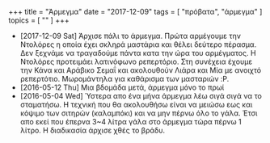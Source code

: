 +++
title = "Άρμεγμα"
date = "2017-12-09"
tags = [ "πρόβατα", "άρμεγμα" ]
topics = [ "" ]
+++

-   <span class="timestamp-wrapper"><span class="timestamp">[2017-12-09 Sat] </span></span> Άρχισε πάλι το άρμεγμα. Πρώτα αρμέγουμε την Ντολόρες η οποία έχει σκληρά μαστάρια και θέλει δεύτερο πέρασμα. Δεν ξεχνάμε να τραγαδούμε πάντα κατα την ώρα του αρμέγματος. Η Ντολόρες προτειμάει λατινόφωνο ρεπερτόριο. Στη συνέχεια έχουμε την Κάνα και Αράβικο Σεμαΐ και ακολουθούν Λιάρα και Μία με ανοιχτό ρεπερτότιο. Μωρομάντηλα για καθάρισμα των μασταριών :P.
-   <span class="timestamp-wrapper"><span class="timestamp">[2016-05-12 Thu] </span></span> Μια βδομάδα μετά, άρμεγμα μόνο το πρωί
-   <span class="timestamp-wrapper"><span class="timestamp">[2016-05-04 Wed] </span></span> Ύστερα απο ένα μήνα άρμεγμα λέω σιγά σιγά να το σταματήσω. Η τεχνική που θα ακολουθήσω είναι να μειώσω εως και κόψιμο των σιτηρών (καλαμπόκι) και να μην πέρνω όλο το γάλα. Έτσι απο εκεί που έπερνα 3~4 λίτρα γάλα στο άρμεγμα τώρα πέρνω 1 λίτρο. Η διαδικασία άρχισε χθές το βράδυ.
